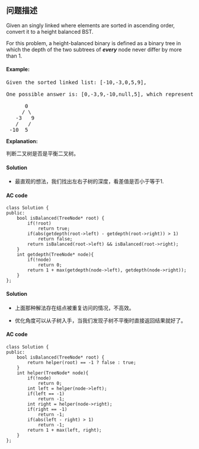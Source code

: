 ## 问题描述

Given an singly linked where elements are sorted in ascending order, convert it to a height balanced BST.</br>

For this problem, a height-balanced binary is defined as a binary tree in which the depth of the two subtrees of ***every*** node never differ by more than 1.

#### Example:<br>
<pre>Given the sorted linked list: [-10,-3,0,5,9],

One possible answer is: [0,-3,9,-10,null,5], which represents the following height balanced BST:

      0
     / \
   -3   9
   /   /
 -10  5
</pre>
__Explanation:__<br>

判断二叉树是否是平衡二叉树。

#### Solution

* 最直观的想法，我们找出左右子树的深度，看差值是否小于等于1.

#### AC code

```
class Solution {
public:
    bool isBalanced(TreeNode* root) {
        if(!root)
            return true;
        if(abs(getdepth(root->left) - getdepth(root->right)) > 1)
            return false;
        return isBalanced(root->left) && isBalanced(root->right);
    }
    int getdepth(TreeNode* node){
        if(!node)
            return 0;
        return 1 + max(getdepth(node->left), getdepth(node->right));
    }
};
```

#### Solution

* 上面那种解法存在结点被重复访问的情况，不高效。

* 优化角度可以从子树入手，当我们发现子树不平衡时直接返回结果就好了。

#### AC code

```
class Solution {
public:
    bool isBalanced(TreeNode* root) {
        return helper(root) == -1 ? false : true;
    }
    int helper(TreeNode* node){
        if(!node)
            return 0;
        int left = helper(node->left);
        if(left == -1)
            return -1;
        int right = helper(node->right);
        if(right == -1)
            return -1;
        if(abs(left - right) > 1)
            return -1;
        return 1 + max(left, right);
    }
};
```
